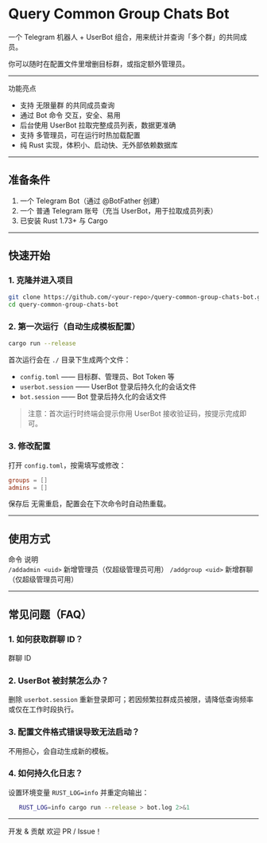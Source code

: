 # Query Common Group Chats Bot  
一个 Telegram 机器人 + UserBot 组合，用来统计并查询「多个群」的共同成员。

你可以随时在配置文件里增删目标群，或指定额外管理员。

---

功能亮点
- 支持 无限量群 的共同成员查询  
- 通过 Bot 命令 交互，安全、易用  
- 后台使用 UserBot 拉取完整成员列表，数据更准确  
- 支持 多管理员，可在运行时热加载配置  
- 纯 Rust 实现，体积小、启动快、无外部依赖数据库

---

## 准备条件
1. 一个 Telegram Bot（通过 @BotFather 创建）  
2. 一个 普通 Telegram 账号（充当 UserBot，用于拉取成员列表）  
3. 已安装 Rust 1.73+ 与 Cargo

---

## 快速开始

### 1. 克隆并进入项目

```bash
git clone https://github.com/<your-repo>/query-common-group-chats-bot.git
cd query-common-group-chats-bot
```

### 2. 第一次运行（自动生成模板配置）

```bash
cargo run --release
```

首次运行会在 `./` 目录下生成两个文件：
- `config.toml`        —— 目标群、管理员、Bot Token 等  
- `userbot.session`    —— UserBot 登录后持久化的会话文件
- `bot.session`    —— Bot 登录后持久化的会话文件

> 注意：首次运行时终端会提示你用 UserBot 接收验证码，按提示完成即可。

### 3. 修改配置
打开 `config.toml`，按需填写或修改：

```toml
groups = []
admins = []
```

保存后 无需重启，配置会在下次命令时自动热重载。

---

## 使用方式

命令	说明	
`/addadmin <uid>`	新增管理员（仅超级管理员可用）	
`/addgroup <uid>`	新增群聊（仅超级管理员可用）	

---

## 常见问题（FAQ）

### 1. 如何获取群聊 ID？

   群聊 ID

### 2. UserBot 被封禁怎么办？

   删除 `userbot.session` 重新登录即可；若因频繁拉群成员被限，请降低查询频率或仅在工作时段执行。

### 3. 配置文件格式错误导致无法启动？

   不用担心，会自动生成新的模板。

### 4. 如何持久化日志？

   设置环境变量 `RUST_LOG=info` 并重定向输出：  
   
```bash
   RUST_LOG=info cargo run --release > bot.log 2>&1
   ```

---

开发 & 贡献
欢迎 PR / Issue！